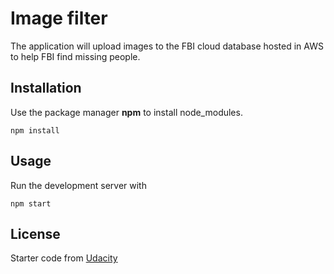 # Image filter

The application will upload images to the FBI cloud database hosted in AWS to help FBI find missing people.

## Installation

Use the package manager **npm** to install node_modules.

```
npm install
```

## Usage

Run the development server with

```
npm start
```

## License

Starter code from [Udacity](https://github.com/udacity/cd12099-Full-Stack-Apps-AWS)
